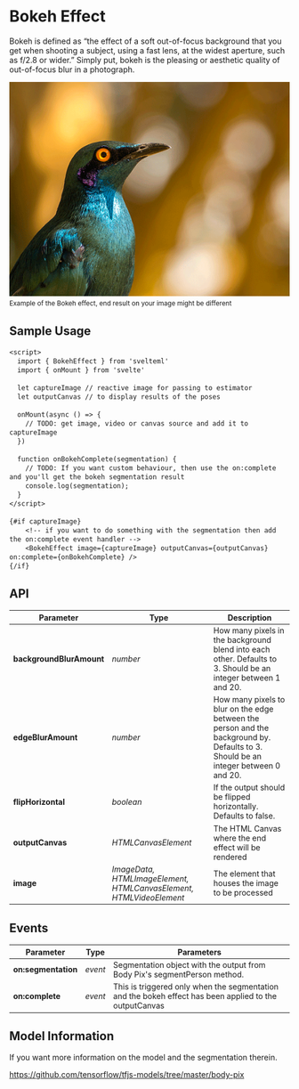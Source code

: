 # Bokeh Effect

Bokeh is defined as “the effect of a soft out-of-focus background that you get when shooting a subject, using a fast lens, at the widest aperture, such as f/2.8 or wider.” Simply put, bokeh is the pleasing or aesthetic quality of out-of-focus blur in a photograph.

![](_media/bokeh.gif)
<small>Example of the Bokeh effect, end result on your image might be different</small>

## Sample Usage

    <script>
      import { BokehEffect } from 'svelteml'
      import { onMount } from 'svelte'

      let captureImage // reactive image for passing to estimator
      let outputCanvas // to display results of the poses

      onMount(async () => {
        // TODO: get image, video or canvas source and add it to captureImage
      })

      function onBokehComplete(segmentation) {
        // TODO: If you want custom behaviour, then use the on:complete and you'll get the bokeh segmentation result
        console.log(segmentation);
      }
    </script>

    {#if captureImage}
        <!-- if you want to do something with the segmentation then add the on:complete event handler -->
        <BokehEffect image={captureImage} outputCanvas={outputCanvas} on:complete={onBokehComplete} />
    {/if}

## API

| Parameter                | Type                                                               | Description                                                                                                                         |
| ------------------------ | ------------------------------------------------------------------ | ----------------------------------------------------------------------------------------------------------------------------------- |
| **backgroundBlurAmount** | _number_                                                           | How many pixels in the background blend into each other. Defaults to 3. Should be an integer between 1 and 20.                      |
| **edgeBlurAmount**       | _number_                                                           | How many pixels to blur on the edge between the person and the background by. Defaults to 3. Should be an integer between 0 and 20. |
| **flipHorizontal**       | _boolean_                                                          | If the output should be flipped horizontally. Defaults to false.                                                                    |
| **outputCanvas**         | _HTMLCanvasElement_                                                | The HTML Canvas where the end effect will be rendered                                                                               |
| **image**                | _ImageData, HTMLImageElement, HTMLCanvasElement, HTMLVideoElement_ | The element that houses the image to be processed                                                                                   |

## Events

| Parameter           | Type    | Parameters                                                                                             |
| ------------------- | ------- | ------------------------------------------------------------------------------------------------------ |
| **on:segmentation** | _event_ | Segmentation object with the output from Body Pix's segmentPerson method.                              |
| **on:complete**     | _event_ | This is triggered only when the segmentation and the bokeh effect has been applied to the outputCanvas |

## Model Information

If you want more information on the model and the segmentation therein.

https://github.com/tensorflow/tfjs-models/tree/master/body-pix
